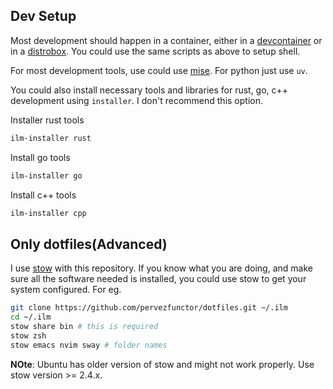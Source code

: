 
## Dev Setup

Most development should happen in a container, either in a [devcontainer](https://code.visualstudio.com/docs/devcontainers/containers) or in a [distrobox](https://github.com/89luca89/distrobox). You could use the same scripts as above to setup shell.

For most development tools, use could use [mise](https://mise.dev). For python just use `uv`.

You could also install necessary tools and libraries for rust, go, c++ development using `installer`. I don't recommend this option.

Installer rust tools

```bash
ilm-installer rust
```

Install go tools

```bash
ilm-installer go
```

Install c++ tools

```bash
ilm-installer cpp
```

## Only dotfiles(Advanced)

I use [stow](https://www.gnu.org/software/stow) with this repository. If you know what you are doing, and make sure all the software needed is installed, you could use stow to get your system configured. For eg.

```bash
git clone https://github.com/pervezfunctor/dotfiles.git ~/.ilm
cd ~/.ilm
stow share bin # this is required
stow zsh
stow emacs nvim sway # folder names
```

**NOte**: Ubuntu has older version of stow and might not work properly. Use stow version >= 2.4.x.

